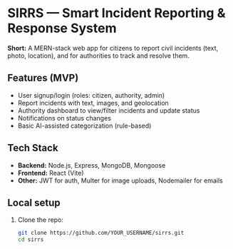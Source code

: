 # SIRRS — Smart Incident Reporting & Response System

**Short:** A MERN-stack web app for citizens to report civil incidents (text, photo, location), and for authorities to track and resolve them.

## Features (MVP)
- User signup/login (roles: citizen, authority, admin)
- Report incidents with text, images, and geolocation
- Authority dashboard to view/filter incidents and update status
- Notifications on status changes
- Basic AI-assisted categorization (rule-based)

## Tech Stack
- **Backend:** Node.js, Express, MongoDB, Mongoose
- **Frontend:** React (Vite)
- **Other:** JWT for auth, Multer for image uploads, Nodemailer for emails

## Local setup
1. Clone the repo:
   ```bash
   git clone https://github.com/YOUR_USERNAME/sirrs.git
   cd sirrs
